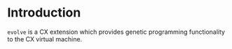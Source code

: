 # Introduction

`evolve` is a CX extension which provides genetic programming functionality to the CX virtual machine.
